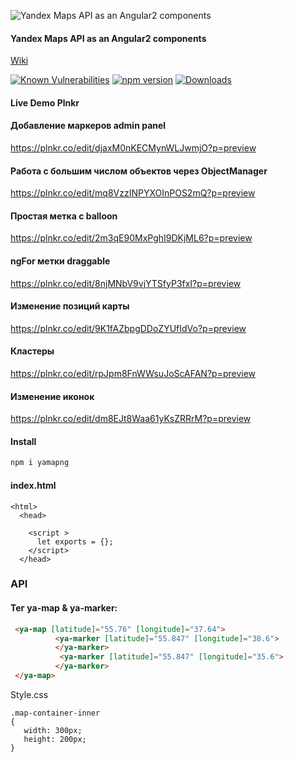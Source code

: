 [Angular2]: https://angular.io/

![Yandex Maps API as an Angular2 components](https://raw.githubusercontent.com/AnteaterKit/angular2-yandex-maps/master/ya-an.png)
#### Yandex Maps API as an Angular2 components

[Wiki](https://github.com/AnteaterKit/angular2-yandex-maps/wiki)

<!-- HTML CODE-->
 <a href="https://snyk.io/test/npm/yamapng"><img src="https://snyk.io/test/npm/yamapng/badge.svg" alt="Known Vulnerabilities" data-canonical-src="https://snyk.io/test/npm/yamapng" style="max-width:100%;"></a>
 [![npm version](https://badge.fury.io/js/yamapng.svg)](http://badge.fury.io/js/yamapng)
[![Downloads](https://img.shields.io/npm/dm/angular2-yandex-maps.svg)](https://www.npmjs.com/package/yamapng)


#### Live Demo Plnkr
#### Добавление маркеров admin panel
https://plnkr.co/edit/djaxM0nKECMynWLJwmjO?p=preview
#### Работа с большим числом объектов через ObjectManager
https://plnkr.co/edit/mq8VzzINPYXOInPOS2mQ?p=preview
#### Простая метка с balloon
https://plnkr.co/edit/2m3qE90MxPghI9DKjML6?p=preview
#### ngFor метки draggable
https://plnkr.co/edit/8njMNbV9vjYTSfyP3fxI?p=preview
#### Изменение позиций карты
https://plnkr.co/edit/9K1fAZbpgDDoZYUfIdVo?p=preview
#### Кластеры
https://plnkr.co/edit/rpJpm8FnWWsuJoScAFAN?p=preview
#### Изменение иконок
https://plnkr.co/edit/dm8EJt8Waa61yKsZRRrM?p=preview

#### Install
```bash 
npm i yamapng
```

#### index.html
```
<html>
  <head>
   
    <script >
      let exports = {};
    </script>
  </head>

```
### API

#### Тег ya-map & ya-marker:
```html
 <ya-map [latitude]="55.76" [longitude]="37.64">
          <ya-marker [latitude]="55.847" [longitude]="38.6">
          </ya-marker>
           <ya-marker [latitude]="55.847" [longitude]="35.6">
          </ya-marker>
 </ya-map>
```
Style.css
```
.map-container-inner
{
   width: 300px;
   height: 200px;
}
```
